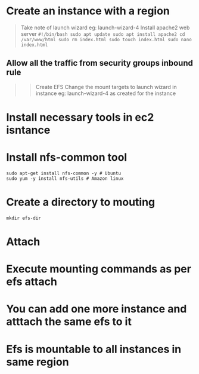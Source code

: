 # Create an instance with a region
> Take note of launch wizard
> eg: launch-wizard-4
> Install apache2 web server
	```
	#!/bin/bash
	sudo apt update
	sudo apt install apache2
	cd /var/www/html
	sudo rm index.html
	sudo touch index.html
	sudo nano index.html
	```

## Allow all the traffic from security groups inbound rule

>> Create EFS 
>> Change the mount targets to launch wizard in instance 
>> eg: launch-wizard-4 as created for the instance


# Install necessary tools in ec2 isntance
# Install nfs-common tool

```
sudo apt-get install nfs-common -y # Ubuntu
sudo yum -y install nfs-utils # Amazon linux
```

# Create a directory to mouting

```
mkdir efs-dir
```

# Attach
# Execute mounting commands as per efs attach

# You can add one more instance and atttach the same efs to it

# Efs is mountable to all instances in same region

